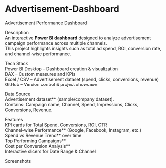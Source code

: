 # Advertisement-Dashboard
Advertisement Performance Dashboard  

Description  
An interactive **Power BI dashboard** designed to analyze advertisement campaign performance across multiple channels.  
This project highlights insights such as total ad spend, ROI, conversion rate, and channel-wise performance.  

Tech Stack  
Power BI Desktop – Dashboard creation & visualization  
DAX – Custom measures and KPIs  
Excel / CSV – Advertisement dataset (spend, clicks, conversions, revenue)  
GitHub – Version control & project showcase  

Data Source  
Advertisement dataset** (sample/company dataset).  
Contains: Campaign name, Channel, Spend, Impressions, Clicks, Conversions, Revenue.  

Features  
KPI cards for Total Spend, Conversions, ROI, CTR  
Channel-wise Performance** (Google, Facebook, Instagram, etc.)  
Spend vs Revenue Trend** over time  
Top Performing Campaigns**  
Cost per Conversion Analysis**  
Interactive slicers for Date Range & Channel

Screenshots 
